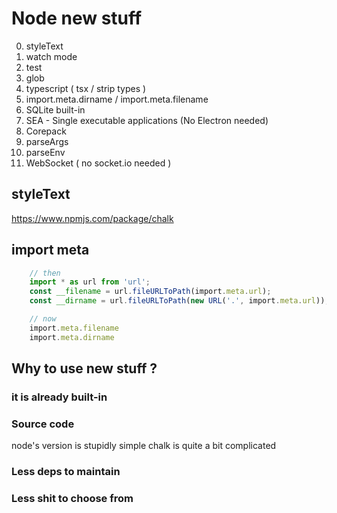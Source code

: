 # Node new stuff

0. styleText
1. watch mode
2. test
3. glob
4. typescript ( tsx / strip types )
5. import.meta.dirname / import.meta.filename
6. SQLite built-in
7. SEA - Single executable applications (No Electron needed)
8. Corepack
9. parseArgs
10. parseEnv
11. WebSocket ( no socket.io needed )

## styleText
https://www.npmjs.com/package/chalk


## import meta

```ts
    // then 
    import * as url from 'url';
    const __filename = url.fileURLToPath(import.meta.url);
    const __dirname = url.fileURLToPath(new URL('.', import.meta.url));

    // now
    import.meta.filename
    import.meta.dirname
```

## Why to use new stuff ?

### it is already built-in

###  Source code
node's version is stupidly simple
chalk is quite a bit complicated

### Less deps to maintain

### Less shit to choose from

